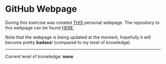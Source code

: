 # GitHub Webpage

During this exercise was created [THIS](https://mccoy41.github.io/) personal webpage.
The repository to this webpage can be found [HERE](https://github.com/McCoy41/mccoy41.github.io).

Note that the webpage is being updated at the moment, hopefully it will become pretty **badass**! (compared to my level of knowledge)

---
Current level of knowledge: **none**